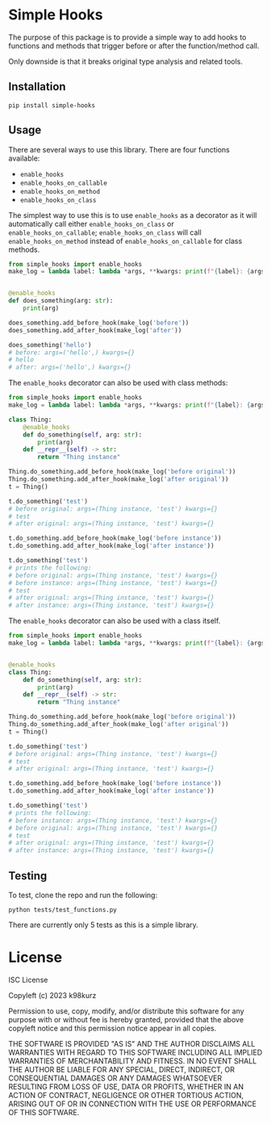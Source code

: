 # Simple Hooks

The purpose of this package is to provide a simple way to add hooks to functions
and methods that trigger before or after the function/method call.

Only downside is that it breaks original type analysis and related tools.

## Installation

```
pip install simple-hooks
```

## Usage

There are several ways to use this library. There are four functions available:
- `enable_hooks`
- `enable_hooks_on_callable`
- `enable_hooks_on_method`
- `enable_hooks_on_class`

The simplest way to use this is to use `enable_hooks` as a decorator as it will
automatically call either `enable_hooks_on_class` or `enable_hooks_on_callable`;
`enable_hooks_on_class` will call `enable_hooks_on_method` instead of
`enable_hooks_on_callable` for class methods.

```python
from simple_hooks import enable_hooks
make_log = lambda label: lambda *args, **kwargs: print(f"{label}: {args=} {kwargs=}")


@enable_hooks
def does_something(arg: str):
    print(arg)

does_something.add_before_hook(make_log('before'))
does_something.add_after_hook(make_log('after'))

does_something('hello')
# before: args=('hello',) kwargs={}
# hello
# after: args=('hello',) kwargs={}
```

The `enable_hooks` decorator can also be used with class methods:

```python
from simple_hooks import enable_hooks
make_log = lambda label: lambda *args, **kwargs: print(f"{label}: {args=} {kwargs=}")

class Thing:
    @enable_hooks
    def do_something(self, arg: str):
        print(arg)
    def __repr__(self) -> str:
        return "Thing instance"

Thing.do_something.add_before_hook(make_log('before original'))
Thing.do_something.add_after_hook(make_log('after original'))
t = Thing()

t.do_something('test')
# before original: args=(Thing instance, 'test') kwargs={}
# test
# after original: args=(Thing instance, 'test') kwargs={}

t.do_something.add_before_hook(make_log('before instance'))
t.do_something.add_after_hook(make_log('after instance'))

t.do_something('test')
# prints the following:
# before original: args=(Thing instance, 'test') kwargs={}
# before instance: args=(Thing instance, 'test') kwargs={}
# test
# after original: args=(Thing instance, 'test') kwargs={}
# after instance: args=(Thing instance, 'test') kwargs={}
```

The `enable_hooks` decorator can also be used with a class itself.

```python
from simple_hooks import enable_hooks
make_log = lambda label: lambda *args, **kwargs: print(f"{label}: {args=} {kwargs=}")


@enable_hooks
class Thing:
    def do_something(self, arg: str):
        print(arg)
    def __repr__(self) -> str:
        return "Thing instance"

Thing.do_something.add_before_hook(make_log('before original'))
Thing.do_something.add_after_hook(make_log('after original'))
t = Thing()

t.do_something('test')
# before original: args=(Thing instance, 'test') kwargs={}
# test
# after original: args=(Thing instance, 'test') kwargs={}

t.do_something.add_before_hook(make_log('before instance'))
t.do_something.add_after_hook(make_log('after instance'))

t.do_something('test')
# prints the following:
# before instance: args=(Thing instance, 'test') kwargs={}
# before original: args=(Thing instance, 'test') kwargs={}
# test
# after original: args=(Thing instance, 'test') kwargs={}
# after instance: args=(Thing instance, 'test') kwargs={}
```


## Testing

To test, clone the repo and run the following:

```
python tests/test_functions.py
```

There are currently only 5 tests as this is a simple library.

# License

ISC License

Copyleft (c) 2023 k98kurz

Permission to use, copy, modify, and/or distribute this software
for any purpose with or without fee is hereby granted, provided
that the above copyleft notice and this permission notice appear in
all copies.

THE SOFTWARE IS PROVIDED "AS IS" AND THE AUTHOR DISCLAIMS ALL
WARRANTIES WITH REGARD TO THIS SOFTWARE INCLUDING ALL IMPLIED
WARRANTIES OF MERCHANTABILITY AND FITNESS. IN NO EVENT SHALL THE
AUTHOR BE LIABLE FOR ANY SPECIAL, DIRECT, INDIRECT, OR
CONSEQUENTIAL DAMAGES OR ANY DAMAGES WHATSOEVER RESULTING FROM LOSS
OF USE, DATA OR PROFITS, WHETHER IN AN ACTION OF CONTRACT,
NEGLIGENCE OR OTHER TORTIOUS ACTION, ARISING OUT OF OR IN
CONNECTION WITH THE USE OR PERFORMANCE OF THIS SOFTWARE.
